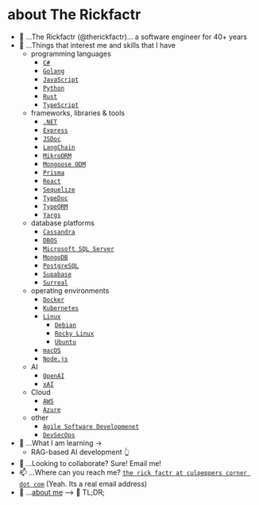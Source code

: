 # about The Rickfactr

- 👋 ...The Rickfactr (@therickfactr)... a software engineer for 40+ years
- 👀 ...Things that interest me and skills that I have
  - programming languages
    - [`C#`](https://dotnet.microsoft.com/en-us/languages/csharp)
    - [`Golang`](https://go.dev)
    - [`JavaScript`](https://developer.mozilla.org/en-US/docs/Web/JavaScript)
    - [`Python`](https://www.python.org/)
    - [`Rust`](https://rust-lang.org)
    - [`TypeScript`](https://typescriptlang.org)
  - frameworks, libraries & tools
    - [`.NET`](https://dotnet.microsoft.com)
    - [`Express`](https://expressjs.com)
    - [`JSDoc`](https://jsdoc.app)
    - [`LangChain`](https://www.langchain.com)
    - [`MikroORM`](https://mikro-orm.io)
    - [`Mongoose ODM`](https://mongoosejs.com)
    - [`Prisma`](https://www.prisma.io/)
    - [`React`](https://react.dev)
    - [`Sequelize`](https://sequelize.org/)
    - [`TypeDoc`](https://typedoc.org)
    - [`TypeORM`](https://typeorm.io)
    - [`Yargs`](https://yargs.js.org)
  - database platforms
    - [`Cassandra`](https://cassandra.apache.org/_/index.html)
    - [`DBOS`](https://www.dbos.dev/)
    - [`Microsoft SQL Server`](https://www.microsoft.com/en-us/sql-server)
    - [`MongoDB`](https://www.mongodb.com)
    - [`PostgreSQL`](https://www.postgresql.org)
    - [`Supabase`](https://supabase.com)
    - [`Surreal`](https://surrealdb.com)
  - operating environments
    - [`Docker`](https://docker.com)
    - [`Kubernetes`](https://kubernetes.io)
    - [`Linux`](https://www.linux.org)
      - [`Debian`](https://www.debian.org)
      - [`Rocky Linux`](https://rockylinux.org)
      - [`Ubuntu`](https://ubuntu.com)
    - [`macOS`](https://www.apple.com/macos)
    - [`Node.js`](https://nodejs.org)
  - AI
    - [`OpenAI`](https://openai.com)
    - [`xAI`](https://x.ai)
  - Cloud
    - [`AWS`](https://aws.amazon.com)
    - [`Azure`](https://azure.microsoft.com)
  - other
    - [`Agile Software Developmenet`](https://en.wikipedia.org/wiki/Agile_software_development)
    - [`DevSecOps`](https://www.devsecops.org)
- 🌱 ...What I am learning ->
  - RAG-based AI development 👆
- 💞️ ...Looking to collaborate? Sure! Email me!
- 📫 ...Where can you reach me? [`the rick factr at culpeppers corner dot com`]() (Yeah. Its a real email address)
- 📖 ...[about me](ABOUTME.md) --> 🚫 TL;DR;
<!---
therickfactr/therickfactr is a ✨ special ✨ repository because its `README.md` (this file) appears on your GitHub profile.
You can click the Preview link to take a look at your changes.
--->
